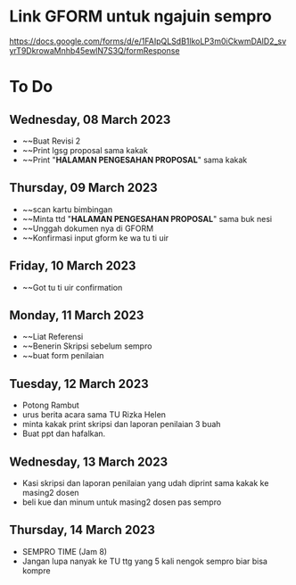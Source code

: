 # Link GFORM untuk ngajuin sempro
https://docs.google.com/forms/d/e/1FAIpQLSdB1lkoLP3m0iCkwmDAlD2_svyrT9DkrowaMnhb45ewlN7S3Q/formResponse

# To Do
## Wednesday, 08 March 2023
- ~~Buat Revisi 2
- ~~Print lgsg proposal sama kakak
- ~~Print "**HALAMAN PENGESAHAN PROPOSAL**" sama kakak

## Thursday, 09 March 2023
- ~~scan kartu bimbingan
- ~~Minta ttd "**HALAMAN PENGESAHAN PROPOSAL**" sama buk nesi
- ~~Unggah dokumen nya di GFORM
- ~~Konfirmasi input gform ke wa tu ti uir

## Friday, 10 March 2023
- ~~Got tu ti uir confirmation

## Monday, 11 March 2023
- ~~Liat Referensi
- ~~Benerin Skripsi sebelum sempro
- ~~buat form penilaian

## Tuesday, 12 March 2023
- Potong Rambut
- urus berita acara sama TU Rizka Helen
- minta kakak print skripsi dan laporan penilaian 3 buah
- Buat ppt dan hafalkan.

## Wednesday, 13 March 2023
- Kasi skripsi dan laporan penilaian yang udah diprint sama kakak ke masing2 dosen
- beli kue dan minum untuk masing2 dosen pas sempro

## Thursday, 14 March 2023
- SEMPRO TIME (Jam 8)
- Jangan lupa nanyak ke TU ttg yang 5 kali nengok sempro biar bisa kompre
